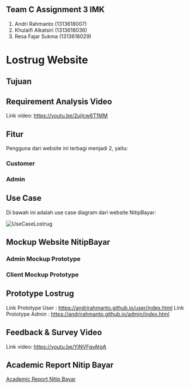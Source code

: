 ## Team C Assignment 3 IMK
1. Andri Rahmanto (1313618007)
2. Khulaifi Alkatsiri (1313618036)
3. Resa Fajar Sukma (1313618029)

# Lostrug Website


## Tujuan


## Requirement Analysis Video
Link video: https://youtu.be/2ujlcw6T1MM

## Fitur
Pengguna dari website ini terbagi menjadi 2, yaitu:
### Customer


### Admin

## Use Case

Di bawah ini adalah use case diagram dari website NitipBayar:

![UseCaseLostrug](usecaseNB.png)

## Mockup Website NitipBayar
### Admin Mockup Prototype


### Client Mockup Prototype

## Prototype Lostrug
Link Prototype User : https://andrirahmanto.github.io/user/index.html
Link Prototype Admin : https://andrirahmanto.github.io/admin/index.html

## Feedback & Survey Video
Link video: https://youtu.be/YiNVFgvAtgA

## Academic Report Nitip Bayar
[Academic Report Nitip Bayar](AcademicReportNB.pdf)
